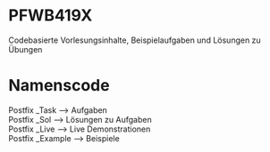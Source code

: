 # PFWB419X

Codebasierte Vorlesungsinhalte, Beispielaufgaben und Lösungen zu Übungen

# Namenscode

Postfix _Task    --> Aufgaben<br/>
Postfix _Sol     --> Lösungen zu Aufgaben<br/>
Postfix _Live    --> Live Demonstrationen<br/>
Postfix _Example --> Beispiele<br/>
